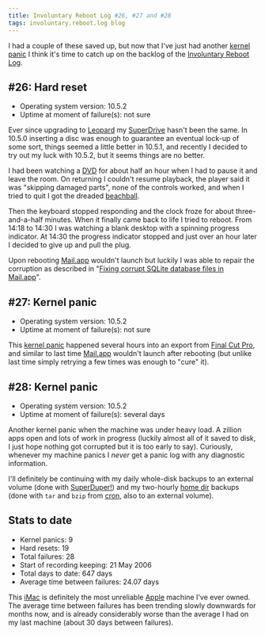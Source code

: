 ```yaml
---
title: Involuntary Reboot Log #26, #27 and #28
tags: involuntary.reboot.log blog
---
```


I had a couple of these saved up, but now that I've just had another [kernel panic](/wiki/kernel_panic) I think it's time to catch up on the backlog of the [Involuntary Reboot Log](/wiki/Involuntary_Reboot_Log).

## \#26: Hard reset

-   Operating system version: 10.5.2
-   Uptime at moment of failure(s): not sure

Ever since upgrading to [Leopard](/wiki/Leopard) my [SuperDrive](/wiki/SuperDrive) hasn't been the same. In 10.5.0 inserting a disc was enough to guarantee an eventual lock-up of some sort, things seemed a little better in 10.5.1, and recently I decided to try out my luck with 10.5.2, but it seems things are no better.

I had been watching a [DVD](/wiki/DVD) for about half an hour when I had to pause it and leave the room. On returning I couldn't resume playback, the player said it was "skipping damaged parts", none of the controls worked, and when I tried to quit I got the dreaded [beachball](/wiki/beachball).

Then the keyboard stopped responding and the clock froze for about three-and-a-half minutes. When it finally came back to life I tried to reboot. From 14:18 to 14:30 I was watching a blank desktop with a spinning progress indicator. At 14:30 the progress indicator stopped and just over an hour later I decided to give up and pull the plug.

Upon rebooting [Mail.app](/wiki/Mail.app) wouldn't launch but luckily I was able to repair the corruption as described in "[Fixing corrupt SQLite database files in Mail.app](/wiki/Fixing_corrupt_SQLite_database_files_in_Mail.app)".

## \#27: Kernel panic

-   Operating system version: 10.5.2
-   Uptime at moment of failure(s): not sure

This [kernel panic](/wiki/kernel_panic) happened several hours into an export from [Final Cut Pro](/wiki/Final_Cut_Pro), and similar to last time [Mail.app](/wiki/Mail.app) wouldn't launch after rebooting (but unlike last time simply retrying a few times was enough to "cure" it).

## \#28: Kernel panic

-   Operating system version: 10.5.2
-   Uptime at moment of failure(s): several days

Another kernel panic when the machine was under heavy load. A zillion apps open and lots of work in progress (luckily almost all of it saved to disk, I just hope nothing got corrupted but it is too early to say). Curiously, whenever my machine panics I *never* get a panic log with any diagnostic information.

I'll definitely be continuing with my daily whole-disk backups to an external volume (done with [SuperDuper!](/wiki/SuperDuper%21)) and my two-hourly [home dir](/wiki/home_dir) backups (done with `tar` and `bzip` from [cron](/wiki/cron), also to an external volume).

## Stats to date

-   Kernel panics: 9
-   Hard resets: 19
-   Total failures: 28
-   Start of recording keeping: 21 May 2006
-   Total days to date: 647 days
-   Average time between failures: 24.07 days

This [iMac](/wiki/iMac) is definitely the most unreliable [Apple](/wiki/Apple) machine I've ever owned. The average time between failures has been trending slowly downwards for months now, and is already considerably worse than the average I had on my last machine (about 30 days between failures).
